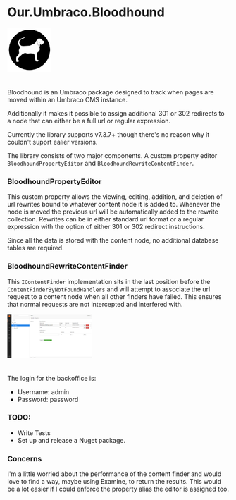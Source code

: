 # Our.Umbraco.Bloodhound

<img height="100" src="docs/bloodhound.png" style="margin-bottom: 20px" alt="Bloodhound logo">

Bloodhound is an Umbraco package designed to track when pages are moved within an Umbraco CMS instance. 

Additionally it makes it possible to assign additional 301 or 302 redirects to a node that can either be a full url or regular expression.

Currently the library supports v7.3.7+ though there's no reason why it couldn't supprt ealier versions. 

The library consists of two major components. A custom property editor `BloodhoundPropertyEditor` and `BloodhoundRewriteContentFinder`.

### BloodhoundPropertyEditor

This custom property allows the viewing, editing, addition, and deletion of url rewrites bound to whatever content node it is added to. Whenever the node is moved the previous url will
be automatically added to the rewrite collection. Rewrites can be in either standard url format or a regular expression with the option of either 301 or 302 redirect instructions.

Since all the data is stored with the content node, no additional database tables are required.

### BloodhoundRewriteContentFinder

This `IContentFinder` implementation sits in the last position before the `ContentFinderByNotFoundHandlers` and will attempt to associate the url request to a content node when all other finders
have failed. This ensures that normal requests are not intercepted and interfered with.

<img height="100" src="docs/screenshot.png" style="margin-bottom: 20px" alt="Bloodhound screenshot">


The login for the backoffice is:

- Username: admin
- Password: password


### TODO:
- Write Tests
- Set up and release a Nuget package.

### Concerns
I'm a little worried about the performance of the content finder and would love to find a way, maybe using Examine, to return the results.
This would be a lot easier if I could enforce the property alias the editor is assigned too.